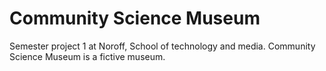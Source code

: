 # Community Science Museum

Semester project 1 at Noroff, School of technology and media. Community Science Museum is a fictive museum.
